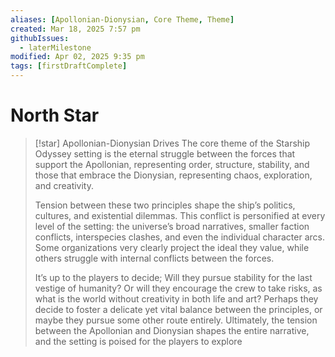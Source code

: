 ```yaml
---
aliases: [Apollonian-Dionysian, Core Theme, Theme]
created: Mar 18, 2025 7:57 pm
githubIssues:
  - laterMilestone
modified: Apr 02, 2025 9:35 pm
tags: [firstDraftComplete]
---
```


# North Star

> [!star] Apollonian-Dionysian Drives
> The core theme of the Starship Odyssey setting is the eternal struggle between the forces that support the Apollonian, representing order, structure, stability, and those that embrace the Dionysian, representing chaos, exploration, and creativity.
> 
> Tension between these two principles shape the ship’s politics, cultures, and existential dilemmas. This conflict is personified at every level of the setting: the universe’s broad narratives, smaller faction conflicts, interspecies clashes, and even the individual character arcs. Some organizations very clearly project the ideal they value, while others struggle with internal conflicts between the forces.
> 
> It’s up to the players to decide; Will they pursue stability for the last vestige of humanity? Or will they encourage the crew to take risks, as what is the world without creativity in both life and art? Perhaps they decide to foster a delicate yet vital balance between the principles, or maybe they pursue some other route entirely. Ultimately, the tension between the Apollonian and Dionysian shapes the entire narrative, and the setting is poised for the players to explore